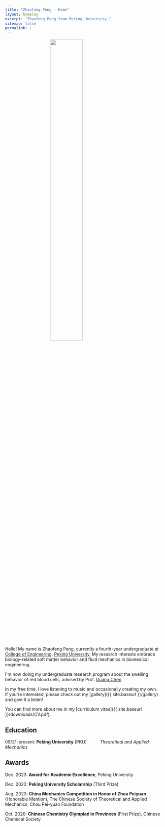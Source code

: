 ```yaml
---
title: "Zhaofeng Peng - Home"
layout: homelay
excerpt: "Zhaofeng Peng from Peking University."
sitemap: false
permalink: /
---
```


<!--**Under Maintenance...**-->

<!--**News: Our group will move to the University of Munich (LMU)!** During the next two years, we will build up a "Lehrstuhl" (chair) at LMU and we will slowly move our instruments to Munich. We will be looking for PhD students, sub-group leaders, postdocs, engineering/technical stuff, and an administrative assistant. Please contact me if you are interested.
More details to follow.-->


<figure>
  <img src="{{ site.url }}{{ site.baseurl }}/images/homepage/IMG_20230506_124705.jpg" style="display: block; margin-left: auto; margin-right: auto; width: 50%;">
</figure>


Hello! My name is Zhaofeng Peng, currently a fourth-year undergraduate at <a href="https://www.coe.pku.edu.cn/">College of Engineering</a>, <a href="https://www.pku.edu.cn/">Peking University</a>. My research interests embrace biology-related soft matter behavior and fluid mechanics in biomedical engineering.

I'm now doing my undergraduate research program about the swelling behavior of red blood cells, advised by Prof. <a href="https://en.coe.pku.edu.cn/faculty/facultyaz/926688.htm">Guang Chen</a>.

In my free time, I love listening to music and occasionally creating my own. If you're interested, please check out my [gallery]({{ site.baseurl }}/gallery) and give it a listen!

You can find more about me in my [curriculum vitae]({{ site.baseurl }}/downloads/CV.pdf).<!--({{ site.baseurl }}/downloads/Zhaofeng_CV.pdf)-->

<h2>Education</h2>

09/21-present: **Peking University** (PKU)
&nbsp; &nbsp; &nbsp; &nbsp; &nbsp; *Theoretical and Applied Mechanics*

<h2>Awards</h2>

Dec. 2023: **Award for Academic Excellence**, Peking University

Dec. 2023: **Peking University Scholarship** (Third Prize)

Aug. 2023: **China Mechanics Competition in Honor of Zhou Peiyuan** (Honorable Mention), The Chinese Society of Theoretical and Applied Mechanics, Chou Pei-yuan Foundation

Oct. 2020: **Chinese Chemistry Olympiad in Provinces** (First Prize), Chinese Chemical Society

<!--<script type="text/javascript" id="WolframAlphaScript69a517736902b7a8cf99f3e68720fb6f" src="//www.wolframalpha.com/widget/widget.jsp?id=69a517736902b7a8cf99f3e68720fb6f"></script>-->

<!--<script type="text/javascript" id="mmvst_globe" src="//mapmyvisitors.com/globe.js?d=3EsMwT0YYOLu4bfsi1nId621n80P5PFyTKsjInDP-vE"></script>-->

<!--<script type="text/javascript" src="https://cdn.livetrafficfeed.com/static/mapjs/live.v2.js?rat=60&typ=8&ro=0&tz=America%2FNew_York"></script><noscript id="LTF_mapjs_website"><a href="https://livetrafficfeed.com/live-maps-visitor">Live Maps Visitor</a></noscript>-->

<!--We are a dynamic research group, at the [Leiden Institute of Physics](http://www.physics.leidenuniv.nl) and soon at [LMU](https://www.physik.lmu.de/en/index.html). Our aim is to explore and understand quantum materials, including strange metals, high-temperature superconductors, and quantum critical electron matter. To this end, we develop new quantum sensing and quantum imaging instrumentation to get the key quantum mechanical degrees of freedom. We want to be able to build the perfect instruments to answer the scientific questions we deem most important (see [Research](research)). 


We are very much looking forward to being part of [LMU physics](https://www.physik.lmu.de/en/index.html)! We will build up our instruments right in the center of the city, in the “Sommerfeldkeller”, where Sommerfeld himself worked. We will exchange ideas with world class groups working in quantum physics, cold-atom many-body physics, and 2d quantum materials.

Our move to LMU will likely start around Summer 2024, depending on the state of renovations. 

Currently, we are located at Leiden University, the birthplace of superconductivity and home to Kamerlingh Onnes, Lorentz, Huygens, Einstein, de Sitter, and others (see e.g. [the wall of signatures from Ehrenfest lecturers](https://www.lorentz.leidenuniv.nl/history/colloquium/muur_heel.html)). 

We are grateful for funding from Leiden University, [LMU ](https://www.lmu.de) [NWO](www.nwo.nl) ([Vidi talent scheme](http://www.nwo.nl/en/research-and-results/programmes/Talent+Scheme) and the [Frontiers in Nanoscience program](https://www.universiteitleiden.nl/en/research/research-projects/science/frontiers-of-nanoscience-nanofront)), and from an [ERC starting and consolidator grants](https://erc.europa.eu/funding/starting-grants).

 **We are  looking for passionate new PhD students, Postdocs, and Master students to join the team** [(more info)]({{ site.url }}{{ site.baseurl }}/vacancies) **!**




<figure class="fourth">
  <img src="{{ site.url }}{{ site.baseurl }}/images/logopic/Logo_Leiden.jpg" style="width: 210px">
  <img src="{{ site.url }}{{ site.baseurl }}/images/logopic/Logo_Nanofront.jpg" style="width: 110px">
  <img src="{{ site.url }}{{ site.baseurl }}/images/logopic/Logo_NWO.jpg" style="width: 120px">
  <img src="{{ site.url }}{{ site.baseurl }}/images/logopic/Logo_ERC.jpg" style="width: 110px">
</figure>-->